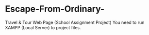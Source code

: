 # Escape-From-Ordinary-
Travel &amp; Tour Web Page (School Assignment Project)
You need to run XAMPP (Local Server) to project files.
